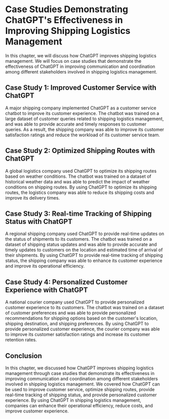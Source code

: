 Case Studies Demonstrating ChatGPT's Effectiveness in Improving Shipping Logistics Management
============================================================================================================================================================

In this chapter, we will discuss how ChatGPT improves shipping logistics management. We will focus on case studies that demonstrate the effectiveness of ChatGPT in improving communication and coordination among different stakeholders involved in shipping logistics management.

Case Study 1: Improved Customer Service with ChatGPT
----------------------------------------------------

A major shipping company implemented ChatGPT as a customer service chatbot to improve its customer experience. The chatbot was trained on a large dataset of customer queries related to shipping logistics management, and was able to provide accurate and timely responses to customer queries. As a result, the shipping company was able to improve its customer satisfaction ratings and reduce the workload of its customer service team.

Case Study 2: Optimized Shipping Routes with ChatGPT
----------------------------------------------------

A global logistics company used ChatGPT to optimize its shipping routes based on weather conditions. The chatbot was trained on a dataset of historical weather data and was able to predict the impact of weather conditions on shipping routes. By using ChatGPT to optimize its shipping routes, the logistics company was able to reduce its shipping costs and improve its delivery times.

Case Study 3: Real-time Tracking of Shipping Status with ChatGPT
----------------------------------------------------------------

A regional shipping company used ChatGPT to provide real-time updates on the status of shipments to its customers. The chatbot was trained on a dataset of shipping status updates and was able to provide accurate and timely updates to customers on the location and estimated time of arrival of their shipments. By using ChatGPT to provide real-time tracking of shipping status, the shipping company was able to enhance its customer experience and improve its operational efficiency.

Case Study 4: Personalized Customer Experience with ChatGPT
-----------------------------------------------------------

A national courier company used ChatGPT to provide personalized customer experience to its customers. The chatbot was trained on a dataset of customer preferences and was able to provide personalized recommendations for shipping options based on the customer's location, shipping destination, and shipping preferences. By using ChatGPT to provide personalized customer experience, the courier company was able to improve its customer satisfaction ratings and increase its customer retention rates.

Conclusion
----------

In this chapter, we discussed how ChatGPT improves shipping logistics management through case studies that demonstrate its effectiveness in improving communication and coordination among different stakeholders involved in shipping logistics management. We covered how ChatGPT can be used to improve customer service, optimize shipping routes, provide real-time tracking of shipping status, and provide personalized customer experience. By using ChatGPT in shipping logistics management, companies can enhance their operational efficiency, reduce costs, and improve customer experience.



